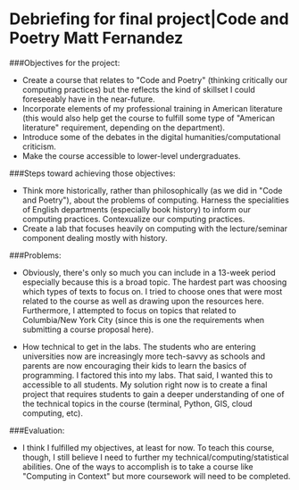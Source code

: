 Debriefing for final project|Code and Poetry
Matt Fernandez
=================================

###Objectives for the project:

- Create a course that relates to "Code and Poetry" (thinking critically our computing practices) but the reflects the kind of skillset I could foreseeably have in the near-future.
- Incorporate elements of my professional training in American literature (this would also help get the course to fulfill some type of "American literature" requirement, depending on the department).
- Introduce some of the debates in the digital humanities/computational criticism.
- Make the course accessible to lower-level undergraduates.

###Steps toward achieving those objectives:

- Think more historically, rather than philosophically (as we did in "Code and Poetry"), about the problems of computing. Harness the specialities of English departments (especially book history) to inform our computing practices. Contexualize our computing practices.
- Create a lab that focuses heavily on computing with the lecture/seminar component dealing mostly with history.

###Problems:

- Obviously, there's only so much you can include in a 13-week period especially because this is a broad topic. The hardest part was choosing which types of texts to focus on. I tried to choose ones that were most related to the course as well as drawing upon the resources here. Furthermore, I attempted to focus on topics that related to Columbia/New York City (since this is one the requirements when submitting a course proposal here).

- How technical to get in the labs. The students who are entering universities now are increasingly more tech-savvy as schools and parents are now encouraging their kids to learn the basics of programming. I factored this into my labs. That said, I wanted this to accessible to all students. My solution right now is to create a final project that requires students to gain a deeper understanding of one of the technical topics in the course (terminal, Python, GIS, cloud computing, etc).


###Evaluation:

- I think I fulfilled my objectives, at least for now. To teach this course, though, I still believe I need to further my technical/computing/statistical abilities. One of the ways to accomplish is to take a course like "Computing in Context" but more coursework will need to be completed.
